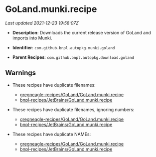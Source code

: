 # GoLand.munki.recipe

_Last updated 2021-12-23 19:58:07Z_

- **Description**: Downloads the current release version of GoLand and imports into Munki.

- **Identifier**: `com.github.bnpl.autopkg.munki.goland`

- **Parent Recipes**: `com.github.bnpl.autopkg.download.goland`

## Warnings

- These recipes have duplicate filenames:
    - [gregneagle-recipes/GoLand/GoLand.munki.recipe](/autopkg-dupe-tracker/gregneagle-recipes/GoLand/GoLand.munki.recipe)
    - [bnpl-recipes/JetBrains/GoLand.munki.recipe](/autopkg-dupe-tracker/bnpl-recipes/JetBrains/GoLand.munki.recipe)

- These recipes have duplicate filenames, ignoring numbers:
    - [gregneagle-recipes/GoLand/GoLand.munki.recipe](/autopkg-dupe-tracker/gregneagle-recipes/GoLand/GoLand.munki.recipe)
    - [bnpl-recipes/JetBrains/GoLand.munki.recipe](/autopkg-dupe-tracker/bnpl-recipes/JetBrains/GoLand.munki.recipe)

- These recipes have duplicate NAMEs:
    - [gregneagle-recipes/GoLand/GoLand.munki.recipe](/autopkg-dupe-tracker/gregneagle-recipes/GoLand/GoLand.munki.recipe)
    - [bnpl-recipes/JetBrains/GoLand.munki.recipe](/autopkg-dupe-tracker/bnpl-recipes/JetBrains/GoLand.munki.recipe)